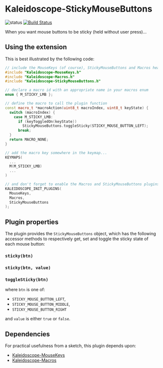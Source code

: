 # Kaleidoscope-StickyMouseButtons

![status][st:stable] [![Build Status][travis:image]][travis:status]

 [travis:image]: https://travis-ci.com/jamadagni/Kaleidoscope-StickyMouseButtons.svg?branch=master
 [travis:status]: https://travis-ci.com/jamadagni/Kaleidoscope-StickyMouseButtons

 [st:stable]: https://img.shields.io/badge/stable-✔-black.svg?style=flat&colorA=44cc11&colorB=494e52
 [st:broken]: https://img.shields.io/badge/broken-X-black.svg?style=flat&colorA=e05d44&colorB=494e52
 [st:experimental]: https://img.shields.io/badge/experimental----black.svg?style=flat&colorA=dfb317&colorB=494e52

When you want mouse buttons to be sticky (held without user press)…

## Using the extension

This is best illustrated by the following code:

```c++
// include the MouseKeys (of course), StickyMouseButtons and Macros headers
#include "Kaleidoscope-MouseKeys.h"
#include "Kaleidoscope-Macros.h"
#include "Kaleidoscope-StickyMouseButtons.h"

// declare a macro id with an appropriate name in your macros enum
enum { M_STICKY_LMB };

// define the macro to call the plugin function
const macro_t *macroAction(uint8_t macroIndex, uint8_t keyState) {
  switch (macroIndex) {
    case M_STICKY_LMB:
      if (keyToggledOn(keyState))
        StickyMouseButtons.toggleSticky(STICKY_MOUSE_BUTTON_LEFT);
      break;
  }
  return MACRO_NONE;
}

// add the macro key somewhere in the keymap...
KEYMAPS(
  ...
  M(M_STICKY_LMB)
  ...
)

// and don't forget to enable the Macros and StickyMouseButtons plugins:
KALEIDOSCOPE_INIT_PLUGINS(
  MouseKeys,
  Macros,
  StickyMouseButtons
);
```

## Plugin properties

The plugin provides the `StickyMouseButtons` object, which has the following
accessor methods to respectively get, set and toggle the sticky state of each
mouse button:

### `sticky(btn)`
### `sticky(btn, value)`
### `toggleSticky(btn)`

where `btn` is one of:

* `STICKY_MOUSE_BUTTON_LEFT`,
* `STICKY_MOUSE_BUTTON_MIDDLE`,
* `STICKY_MOUSE_BUTTON_RIGHT`

and `value` is either `true` or `false`.

## Dependencies

For practical usefulness from a sketch, this plugin depends upon:

* [Kaleidoscope-MouseKeys](https://github.com/keyboardio/Kaleidoscope-MouseKeys)
* [Kaleidoscope-Macros](https://github.com/keyboardio/Kaleidoscope-Macros)
